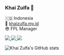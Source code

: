 ### Khai Zulfa 🔵 


:indonesia: Indonesia
<br>
:link: <a href="https://khaizulfa.my.id">khaizulfa.my.id</a>
<br>
:sunglasses: FPL Manager

<p align="">
  <a href="https://twitter.com/kaizuro_">
    <img src="https://img.shields.io/twitter/follow/kaizuro_?style=for-the-badge&label=%40kaizuro_&logo=twitter&logoColor=00AEFF&labelColor=black&color=7fff00">
  </a>
  <a href="mailto:khaizulfa18@gmail.com">
    <img src="https://img.shields.io/badge/khaizulfa18@gmail.com-0078D4?style=for-the-badge&logo=Microsoft-Outlook&logoColor=00AEFF&labelColor=black&color=black">
  </a>
  <a href="#">
    <img src="https://img.shields.io/github/stars/KhaiZulfa18?color=Black&labelColor=black&label=github%20stars&logo=github&logoColor=00AEFF&style=for-the-badge">
  </a>
</p>

![Khai Zulfa's GitHub stats](https://github-readme-stats.vercel.app/api?username=KhaiZulfa18&show_icons=true&theme=radical)
